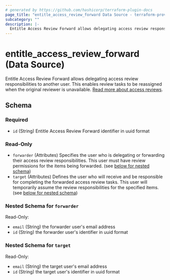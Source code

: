 ```yaml
---
# generated by https://github.com/hashicorp/terraform-plugin-docs
page_title: "entitle_access_review_forward Data Source - terraform-provider-entitle"
subcategory: ""
description: |-
  Entitle Access Review Forward allows delegating access review responsibilities to another user. This enables review tasks to be reassigned when the original reviewer is unavailable. Read more about access reviews https://docs.beyondtrust.com/entitle/docs/access-review.
---
```


# entitle_access_review_forward (Data Source)

Entitle Access Review Forward allows delegating access review responsibilities to another user. This enables review tasks to be reassigned when the original reviewer is unavailable. [Read more about access reviews](https://docs.beyondtrust.com/entitle/docs/access-review).



<!-- schema generated by tfplugindocs -->
## Schema

### Required

- `id` (String) Entitle Access Review Forward identifier in uuid format

### Read-Only

- `forwarder` (Attributes) Specifies the user who is delegating or forwarding their access review responsibilities. This user must have review permissions for the items being forwarded. (see [below for nested schema](#nestedatt--forwarder))
- `target` (Attributes) Defines the user who will receive and be responsible for completing the forwarded access review tasks. This user will temporarily assume the review responsibilities for the specified items. (see [below for nested schema](#nestedatt--target))

<a id="nestedatt--forwarder"></a>
### Nested Schema for `forwarder`

Read-Only:

- `email` (String) the forwarder user's email address
- `id` (String) the forwarder user's identifier in uuid format


<a id="nestedatt--target"></a>
### Nested Schema for `target`

Read-Only:

- `email` (String) the target user's email address
- `id` (String) the target user's identifier in uuid format
